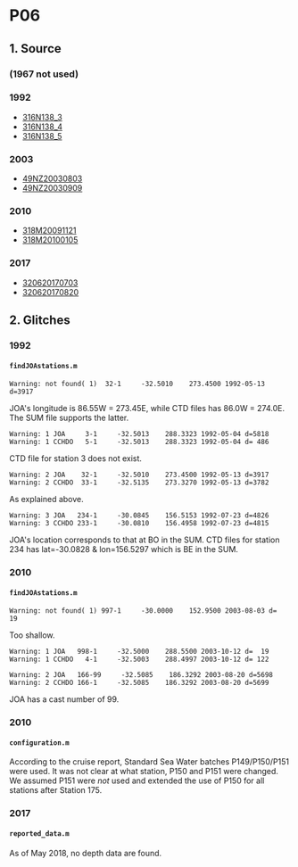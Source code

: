 # P06
## 1. Source
### (1967 not used)

### 1992
+ [316N138_3](https://cchdo.ucsd.edu/cruise/316N138_3)
+ [316N138_4](https://cchdo.ucsd.edu/cruise/316N138_4)
+ [316N138_5](https://cchdo.ucsd.edu/cruise/316N138_5)

### 2003
+ [49NZ20030803](https://cchdo.ucsd.edu/cruise/49NZ20030803)
+ [49NZ20030909](https://cchdo.ucsd.edu/cruise/49NZ20030909)

### 2010
+ [318M20091121](https://cchdo.ucsd.edu/cruise/318M20091121)
+ [318M20100105](https://cchdo.ucsd.edu/cruise/318M20100105)

### 2017
+ [320620170703](https://cchdo.ucsd.edu/cruise/320620170703)
+ [320620170820](https://cchdo.ucsd.edu/cruise/320620170820)

## 2. Glitches
### 1992
#### `findJOAstations.m`
~~~
Warning: not found( 1)  32-1     -32.5010    273.4500 1992-05-13 d=3917
~~~
JOA's longitude is 86.55W = 273.45E, while CTD files has 86.0W = 274.0E. The SUM file supports the latter.

~~~
Warning: 1 JOA     3-1     -32.5013    288.3323 1992-05-04 d=5818
Warning: 1 CCHDO   5-1     -32.5013    288.3323 1992-05-04 d= 486
~~~
CTD file for station 3 does not exist.

~~~
Warning: 2 JOA    32-1     -32.5010    273.4500 1992-05-13 d=3917
Warning: 2 CCHDO  33-1     -32.5135    273.3270 1992-05-13 d=3782
~~~
As explained above.

~~~
Warning: 3 JOA   234-1     -30.0845    156.5153 1992-07-23 d=4826
Warning: 3 CCHDO 233-1     -30.0810    156.4958 1992-07-23 d=4815
~~~
JOA's location corresponds to that at BO in the SUM. CTD files for station 234 has lat=-30.0828 & lon=156.5297 which is BE in the SUM.

### 2010
#### `findJOAstations.m`
~~~
Warning: not found( 1) 997-1     -30.0000    152.9500 2003-08-03 d=  19
~~~
Too shallow.

~~~
Warning: 1 JOA   998-1     -32.5000    288.5500 2003-10-12 d=  19
Warning: 1 CCHDO   4-1     -32.5003    288.4997 2003-10-12 d= 122
~~~

~~~
Warning: 2 JOA   166-99     -32.5085    186.3292 2003-08-20 d=5698
Warning: 2 CCHDO 166-1     -32.5085    186.3292 2003-08-20 d=5699
~~~
JOA has a cast number of 99.

### 2010
#### `configuration.m`
According to the cruise report, Standard Sea Water batches P149/P150/P151 were used.
It was not clear at what station, P150 and P151 were changed. We assumed P151 were *not*
used and extended the use of P150 for all stations after Station 175.

### 2017
#### `reported_data.m`
As of May 2018, no depth data are found.
